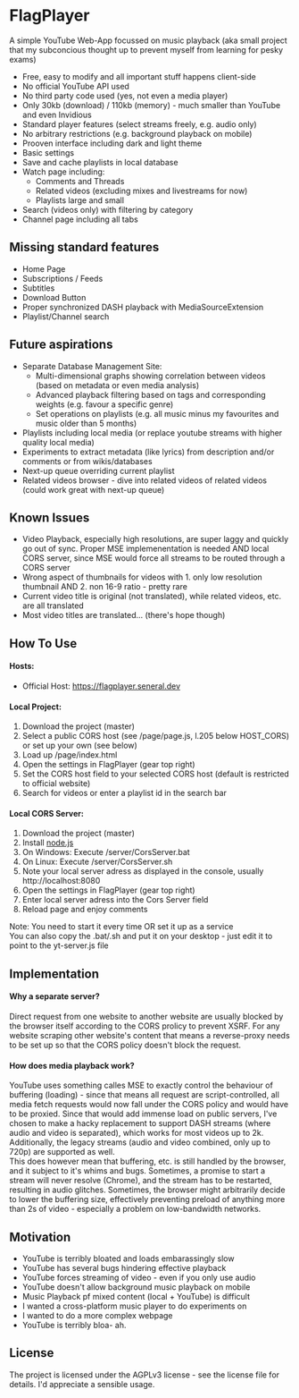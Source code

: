 # FlagPlayer
A simple YouTube Web-App focussed on music playback
(aka small project that my subconcious thought up to prevent myself from learning for pesky exams)

- Free, easy to modify and all important stuff happens client-side
- No official YouTube API used
- No third party code used (yes, not even a media player)
- Only 30kb (download) / 110kb (memory) - much smaller than YouTube and even Invidious
- Standard player features (select streams freely, e.g. audio only)
- No arbitrary restrictions (e.g. background playback on mobile)
- Prooven interface including dark and light theme
- Basic settings
- Save and cache playlists in local database 
- Watch page including:
	- Comments and Threads
	- Related videos (excluding mixes and livestreams for now)
	- Playlists large and small
- Search (videos only) with filtering by category
- Channel page including all tabs

## Missing standard features
- Home Page
- Subscriptions / Feeds
- Subtitles
- Download Button
- Proper synchronized DASH playback with MediaSourceExtension
- Playlist/Channel search

## Future aspirations
- Separate Database Management Site: 
	- Multi-dimensional graphs showing correlation between videos (based on metadata or even media analysis)
	- Advanced playback filtering based on tags and corresponding weights (e.g. favour a specific genre)
	- Set operations on playlists (e.g. all music minus my favourites and music older than 5 months)
- Playlists including local media (or replace youtube streams with higher quality local media)
- Experiments to extract metadata (like lyrics) from description and/or comments or from wikis/databases
- Next-up queue overriding current playlist
- Related videos browser - dive into related videos of related videos (could work great with next-up queue) 

## Known Issues
- Video Playback, especially high resolutions, are super laggy and quickly go out of sync. Proper MSE implemenentation is needed AND local CORS server, since MSE would force all streams to be routed through a CORS server
- Wrong aspect of thumbnails for videos with 1. only low resolution thumbnail AND 2. non 16-9 ratio - pretty rare
- Current video title is original (not translated), while related videos, etc. are all translated
- Most video titles are translated... (there's hope though)

## How To Use

#### Hosts:  
- Official Host: https://flagplayer.seneral.dev  

#### Local Project:  

1. Download the project (master)
2. Select a public CORS host (see /page/page.js, l.205 below HOST_CORS) or set up your own (see below)   
3. Load up /page/index.html  
4. Open the settings in FlagPlayer (gear top right)  
5. Set the CORS host field to your selected CORS host (default is restricted to official website)   
6. Search for videos or enter a playlist id in the search bar  

#### Local CORS Server:  

1. Download the project (master)
2. Install [node.js](https://nodejs.org)
3. On Windows: Execute /server/CorsServer.bat
4. On Linux: Execute /server/CorsServer.sh
5. Note your local server adress as displayed in the console, usually http://localhost:8080
6. Open the settings in FlagPlayer (gear top right)
7. Enter local server adress into the Cors Server field
8. Reload page and enjoy comments  

Note: You need to start it every time OR set it up as a service  
You can also copy the .bat/.sh and put it on your desktop - just edit it to point to the yt-server.js file  

## Implementation

#### Why a separate server?	
Direct request from one website to another website are usually blocked by the browser itself according to the CORS prolicy to prevent XSRF. For any website scraping other website's content that means a reverse-proxy needs to be set up so that the CORS policy doesn't block the request.

#### How does media playback work?
YouTube uses something calles MSE to exactly control the behaviour of buffering (loading) - since that means all request are script-controlled, all media fetch requests would now fall under the CORS policy and would have to be proxied. Since that would add immense load on public servers, I've chosen to make a hacky replacement to support DASH streams (where audio and video is separated), which works for most videos up to 2k. Additionally, the legacy streams (audio and video combined, only up to 720p) are supported as well.  
This does however mean that buffering, etc. is still handled by the browser, and it subject to it's whims and bugs.   Sometimes, a promise to start a stream will never resolve (Chrome), and the stream has to be restarted, resulting in audio glitches. Sometimes, the browser might arbitrarily decide to lower the buffering size, effectively preventing preload of anything more than 2s of video - especially a problem on low-bandwidth networks.

## Motivation
- YouTube is terribly bloated and loads embarassingly slow
- YouTube has several bugs hindering effective playback
- YouTube forces streaming of video - even if you only use audio
- YouTube doesn't allow background music playback on mobile
- Music Playback pf mixed content (local + YouTube) is difficult
- I wanted a cross-platform music player to do experiments on
- I wanted to do a more complex webpage
- YouTube is terribly bloa- ah.

## License
The project is licensed under the AGPLv3 license - see the license file for details.
I'd appreciate a sensible usage.
